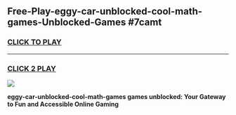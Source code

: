 
## Free-Play-eggy-car-unblocked-cool-math-games-Unblocked-Games #7camt
<h3>
<a href="https://news.freeplayer.one?title=eggy-car-unblocked-cool-math-games&ref=8M">CLICK TO PLAY</a></h3>
<hr>

<h3>
<a href="https://news.freeplayer.one?title=eggy-car-unblocked-cool-math-games&ref=8M">CLICK 2 PLAY</a>
  
</h3>

<a href="https://news.freeplayer.one?title=eggy-car-unblocked-cool-math-games&ref=8M"><img src="https://clearcache.store/games.png"></a>


**eggy-car-unblocked-cool-math-games games unblocked: Your Gateway to Fun and Accessible Online Gaming**
